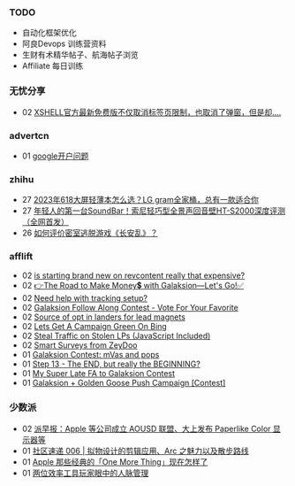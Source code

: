 ### TODO
-  自动化框架优化
-  阿良Devops 训练营资料
-  生财有术精华帖子、航海帖子浏览
-  Affiliate 每日训练

### 无忧分享
<!-- ruyo:START -->
-  02 [XSHELL官方最新免费版不仅取消标签页限制，也取消了弹窗，但是却….](https://51.ruyo.net/18445.html)<!-- ruyo:END -->

### advertcn
<!-- advertcn:START -->
-  01 [google开户问题](https://www.advertcn.com/forum.php?mod=viewthread&tid=111441)<!-- advertcn:END -->

### zhihu
<!-- zhihu:START -->
-  27 [2023年618大屏轻薄本怎么选？LG gram全家桶，总有一款适合你](http://zhuanlan.zhihu.com/p/632641888?utm_campaign=rss&utm_medium=rss&utm_source=rss&utm_content=title)
-  27 [年轻人的第一台SoundBar！索尼轻巧型全景声回音壁HT-S2000深度评测（全网首发）](http://zhuanlan.zhihu.com/p/630990296?utm_campaign=rss&utm_medium=rss&utm_source=rss&utm_content=title)
-  26 [如何评价密室逃脱游戏《长安乱》？](http://www.zhihu.com/question/563950552/answer/3045961312?utm_campaign=rss&utm_medium=rss&utm_source=rss&utm_content=title)<!-- zhihu:END -->

### afflift
<!-- afflift:START -->
-  02 [is starting brand new on revcontent really that expensive?](https://afflift.com/f/threads/is-starting-brand-new-on-revcontent-really-that-expensive.11386/)
-  02 [👉The Road to Make Money💲 with Galaksion—Let&#39;s Go!✅](https://afflift.com/f/threads/%F0%9F%91%89the-road-to-make-money%F0%9F%92%B2-with-galaksion%E2%80%94lets-go-%E2%9C%85.11303/)
-  02 [Need help with tracking setup?](https://afflift.com/f/threads/need-help-with-tracking-setup.11387/)
-  02 [Galaksion Follow Along Contest - Vote For Your Favorite](https://afflift.com/f/threads/galaksion-follow-along-contest-vote-for-your-favorite.11383/)
-  02 [Source of opt in landers for lead magnets](https://afflift.com/f/threads/source-of-opt-in-landers-for-lead-magnets.11385/)
-  02 [Lets Get A Campaign Green On Bing](https://afflift.com/f/threads/lets-get-a-campaign-green-on-bing.9391/)
-  02 [Steal Traffic on Stolen LPs &lpar;JavaScript Included&rpar;](https://afflift.com/f/threads/steal-traffic-on-stolen-lps-javascript-included.10819/)
-  02 [Smart Surveys from ZeyDoo](https://afflift.com/f/threads/smart-surveys-from-zeydoo.10505/)
-  01 [Galaksion Contest: mVas and pops](https://afflift.com/f/threads/galaksion-contest-mvas-and-pops.11292/)
-  01 [Step 13 - The END, but really the BEGINNING?](https://afflift.com/f/threads/step-13-the-end-but-really-the-beginning.2950/)
-  01 [My Super Late FA to Galaksion Contest](https://afflift.com/f/threads/my-super-late-fa-to-galaksion-contest.11354/)
-  01 [Galaksion + Golden Goose Push Campaign [Contest]](https://afflift.com/f/threads/galaksion-golden-goose-push-campaign-contest.11353/)<!-- afflift:END -->

### 少数派
<!-- sspai:START -->
-  02 [派早报：Apple 等公司成立 AOUSD 联盟、大上发布 Paperlike Color 显示器等](https://sspai.com/post/81679)
-  01 [社区速递 006 | 拟物设计的剪辑应用、Arc 之魅力以及散步路线](https://sspai.com/post/81650)
-  01 [Apple 那些经典的「One More Thing」现在怎样了](https://sspai.com/post/81645)
-  01 [两位效率工具玩家眼中的人脉管理](https://sspai.com/post/81532)<!-- sspai:END -->
